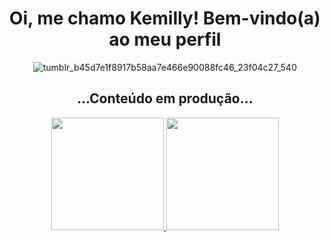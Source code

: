 <h1 align="center"> Oi, me chamo Kemilly! Bem-vindo(a) ao meu perfil </h1>

<div align="center">

![tumblr_b45d7e1f8917b58aa7e466e90088fc46_23f04c27_540](https://github.com/bebulcia/bebulcia/assets/141877230/b19895e6-53c4-4b05-80c0-e0cebf71f927)
</div>

<h2 align="center"> ...Conteúdo em produção... </h2>

<div  align="center">
   <a href="https://github.com/bebulcia">
   <img height="180em" src="https://github-readme-stats.vercel.app/api?username=bebulcia&show_icons=true&theme=dracula&include_all_commits=true&count_private=true"/>
   <img height="180em" src="https://github-readme-stats.vercel.app/api/top-langs/?username=bebulcia&layout=compact&langs_count=6&theme=dracula"/>
</div>
